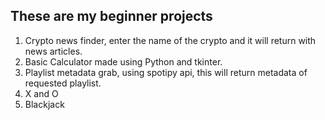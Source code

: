 These are my beginner projects
------------------------------
1) Crypto news finder, enter the name of the crypto and it will return with news articles.  
2) Basic Calculator made using Python and tkinter.  
3) Playlist metadata grab, using spotipy api, this will return metadata of requested playlist.  
4) X and O
5) Blackjack
